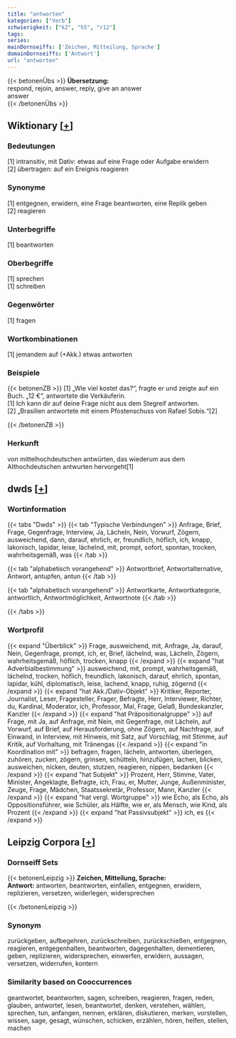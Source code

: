 ```yaml
---
title: "antworten"
kategorien: ["Verb"]
schwierigkeit: ["k2", "h5", "r12"]
tags:
series:
mainDornseiffs: ['Zeichen, Mitteilung, Sprache']
domainDornseiffs: ['Antwort']
url: "antworten"
---
```


{{< betonenÜbs >}}
**Übersetzung:**  
respond, rejoin, answer, reply, give an answer  
answer  
{{< /betonenÜbs >}}

## Wiktionary [[+](https://de.wiktionary.org/wiki/antworten)]

### Bedeutungen
[1] intransitiv, mit Dativ: etwas auf eine Frage oder Aufgabe erwidern  
[2] übertragen: auf ein Ereignis reagieren  

### Synonyme
[1] entgegnen, erwidern, eine Frage beantworten, eine Replik geben  
[2] reagieren  

### Unterbegriffe
[1] beantworten  

### Oberbegriffe
[1] sprechen  
[1] schreiben  

### Gegenwörter
[1] fragen  

### Wortkombinationen
[1] jemandem auf (+Akk.) etwas antworten  

### Beispiele
{{< betonenZB >}}
[1] „Wie viel kostet das?“, fragte er und zeigte auf ein Buch. „12 €“, antwortete die Verkäuferin.  
[1] Ich kann dir auf deine Frage nicht aus dem Stegreif antworten.  
[2] „Brasilien antwortete mit einem Pfostenschuss von Rafael Sobis.“[2]  

{{< /betonenZB >}}
### Herkunft
von mittelhochdeutschen antwürten, das wiederum aus dem Althochdeutschen antwurten hervorgeht[1]  



## dwds [[+](https://www.dwds.de/wb/antworten)]

### Wortinformation
{{< tabs "Dwds" >}}
{{< tab "Typische Verbindungen" >}}
Anfrage, Brief, Frage, Gegenfrage, Interview, Ja, Lächeln, Nein, Vorwurf, Zögern, ausweichend, dann, darauf, ehrlich, er, freundlich, höflich, ich, knapp, lakonisch, lapidar, leise, lächelnd, mit, prompt, sofort, spontan, trocken, wahrheitsgemäß, was
{{< /tab >}}

{{< tab "alphabetisch vorangehend" >}}
Antwortbrief, Antwortalternative, Antwort, antupfen, antun
{{< /tab >}}

{{< tab "alphabetisch vorangehend" >}}
Antwortkarte, Antwortkategorie, antwortlich, Antwortmöglichkeit, Antwortnote
{{< /tab >}}

{{< /tabs >}}

### Wortprofil
{{< expand "Überblick" >}} Frage, ausweichend, mit, Anfrage, Ja, darauf, Nein, Gegenfrage, prompt, ich, er, Brief, lächelnd, was, Lächeln, Zögern, wahrheitsgemäß, höflich, trocken, knapp {{< /expand >}}
{{< expand "hat Adverbialbestimmung" >}} ausweichend, mit, prompt, wahrheitsgemäß, lächelnd, trocken, höflich, freundlich, lakonisch, darauf, ehrlich, spontan, lapidar, kühl, diplomatisch, leise, lachend, knapp, ruhig, zögernd {{< /expand >}}
{{< expand "hat Akk./Dativ-Objekt" >}} Kritiker, Reporter, Journalist, Leser, Fragesteller, Frager, Befragte, Herr, Interviewer, Richter, du, Kardinal, Moderator, ich, Professor, Mal, Frage, Gelaß, Bundeskanzler, Kanzler {{< /expand >}}
{{< expand "hat Präpositionalgruppe" >}} auf Frage, mit Ja, auf Anfrage, mit Nein, mit Gegenfrage, mit Lächeln, auf Vorwurf, auf Brief, auf Herausforderung, ohne Zögern, auf Nachfrage, auf Einwand, in Interview, mit Hinweis, mit Satz, auf Vorschlag, mit Stimme, auf Kritik, auf Vorhaltung, mit Tränengas {{< /expand >}}
{{< expand "in Koordination mit" >}} befragen, fragen, lächeln, antworten, überlegen, zuhören, zucken, zögern, grinsen, schütteln, hinzufügen, lachen, blicken, ausweichen, nicken, deuten, stutzen, reagieren, nippen, bedanken {{< /expand >}}
{{< expand "hat Subjekt" >}} Prozent, Herr, Stimme, Vater, Minister, Angeklagte, Befragte, ich, Frau, er, Mutter, Junge, Außenminister, Zeuge, Frage, Mädchen, Staatssekretär, Professor, Mann, Kanzler {{< /expand >}}
{{< expand "hat vergl. Wortgruppe" >}} wie Echo, als Echo, als Oppositionsführer, wie Schüler, als Hälfte, wie er, als Mensch, wie Kind, als Prozent {{< /expand >}}
{{< expand "hat Passivsubjekt" >}} ich, es {{< /expand >}}

## Leipzig Corpora [[+](https://corpora.uni-leipzig.de/en/res?word=antworten&corpusId=deu_newscrawl-public_2018)]

### Dornseiff Sets
{{< betonenLeipzig >}}
**Zeichen, Mitteilung, Sprache:**  
**Antwort:** antworten, beantworten, einfallen, entgegnen, erwidern, replizieren, versetzen, widerlegen, widersprechen  

{{< /betonenLeipzig >}}

### Synonym
zurückgeben, aufbegehren, zurückschreiben, zurückschießen, entgegnen, reagieren, entgegenhalten, beantworten, dagegenhalten, dementieren, geben, replizieren, widersprechen, einwerfen, erwidern, aussagen, versetzen, widerrufen, kontern


### Similarity based on Cooccurrences
geantwortet, beantworten, sagen, schreiben, reagieren, fragen, reden, glauben, antwortet, lesen, beantwortet, denken, verstehen, wählen, sprechen, tun, anfangen, nennen, erklären, diskutieren, merken, vorstellen, wissen, sage, gesagt, wünschen, schicken, erzählen, hören, helfen, stellen, machen


